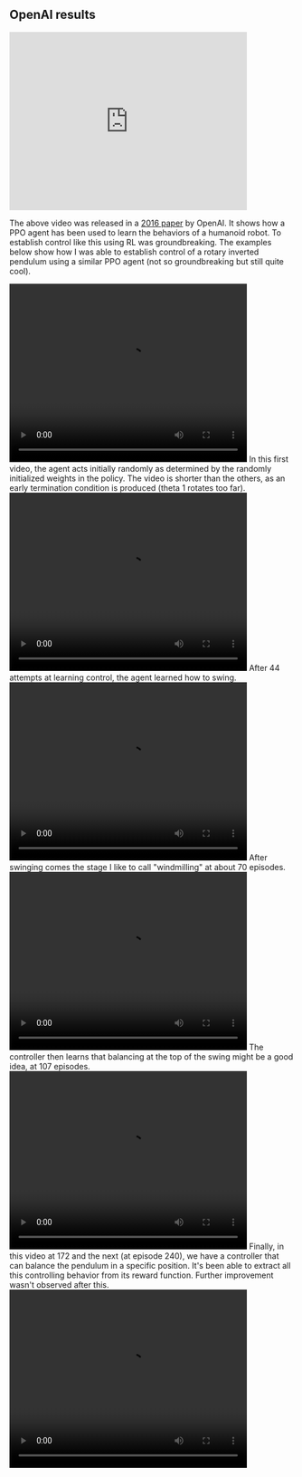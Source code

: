 ## OpenAI results
<iframe width="420" height="315" src="https://cdn.openai.com/openai-baselines-ppo/knocked-over-stand-up.mp4" frameborder="0" allowfullscreen></iframe>

The above video was released in a [2016 paper](https://arxiv.org/abs/1707.06347) by OpenAI. It shows how a PPO agent has been used to learn the behaviors of a humanoid robot. To establish control like this using RL was groundbreaking. The examples below show how I was able to establish control of a rotary inverted pendulum using a similar PPO agent (not so groundbreaking but still quite cool).

<video width="420" height="315" controls>
  <source src="{{ '/assets/videos/episode_010.mp4' | relative_url }}" type="video/mp4">
  Your browser does not support the video tag.
</video>
In this first video, the agent acts initially randomly as determined by the randomly initialized weights in the policy. The video is shorter than the others, as an early termination condition is produced (theta 1 rotates too far). 

<video width="420" height="315" controls>
  <source src="{{ '/assets/videos/episode_044-swing.mp4' | relative_url }}" type="video/mp4">
  Your browser does not support the video tag.
</video>
After 44 attempts at learning control, the agent learned how to swing. 

<video width="420" height="315" controls>
  <source src="{{ '/assets/videos/episode_071-windmill.mp4' | relative_url }}" type="video/mp4">
  Your browser does not support the video tag.
</video>
After swinging comes the stage I like to call "windmilling" at about 70 episodes.

<video width="420" height="315" controls>
  <source src="{{ '/assets/videos/episode_107-balence-attempt.mp4' | relative_url }}" type="video/mp4">
  Your browser does not support the video tag.
</video>
The controller then learns that balancing at the top of the swing might be a good idea, at 107 episodes.

<video width="420" height="315" controls>
  <source src="{{ '/assets/videos/episode_172-balence.mp4' | relative_url }}" type="video/mp4">
  Your browser does not support the video tag.
</video>
Finally, in this video at 172 and the next (at episode 240), we have a controller that can balance the pendulum in a specific position. It's been able to extract all this controlling behavior from its reward function. Further improvement wasn't observed after this. 

<video width="420" height="315" controls>
  <source src="{{ '/assets/videos/episode_170-fin.mp4' | relative_url }}" type="video/mp4">
  Your browser does not support the video tag.
</video>

